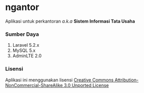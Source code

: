 # ngantor

Aplikasi untuk perkantoran *a.k.a* **Sistem Informasi Tata Usaha**


### Sumber Daya

1. Laravel 5.2.x
2. MySQL 5.x
3. AdminLTE 2.0



### Lisensi

Aplikasi ini menggunakan lisensi [Creative Commons Attribution-NonCommercial-ShareAlike 3.0 Unported License](http://creativecommons.org/licenses/by-nc-sa/3.0/)
